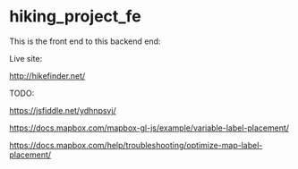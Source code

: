 # hiking_project_fe

This is the front end to this backend end:

Live site:

http://hikefinder.net/

TODO: 

https://jsfiddle.net/ydhnpsvj/

https://docs.mapbox.com/mapbox-gl-js/example/variable-label-placement/

https://docs.mapbox.com/help/troubleshooting/optimize-map-label-placement/
